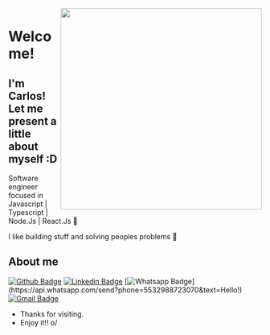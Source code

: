 <img align="right" width="400" height="400" margin-right="20" src="https://media.giphy.com/media/IThjAlJnD9WNO/giphy.gif">


# Welcome!
## I'm Carlos! Let me present a little about myself :D

Software engineer focused in Javascript | Typescript | Node.Js | React.Js :robot:

I like building stuff and solving peoples problems 🔧



## About me 

[![Github Badge](https://img.shields.io/badge/-Github-000?style=flat-square&logo=Github&logoColor=white&link=https://github.com/CarlosDiMaria)](https://github.com/CarlosDiMaria)
[![Linkedin Badge](https://img.shields.io/badge/-LinkedIn-blue?style=flat-square&logo=Linkedin&logoColor=white&link=https://www.linkedin.com/in/jmj-carlos-junior/)](https://www.linkedin.com/in/jmj-carlos-junior/)
[![Whatsapp Badge](https://img.shields.io/badge/-Whatsapp-4CA143?style=flat-square&labelColor=4CA143&logo=whatsapp&logoColor=white&link=https://api.whatsapp.com/send?phone=5532988723070&text=Hello!)](https://api.whatsapp.com/send?phone=5532988723070&text=Hello!)
[![Gmail Badge](https://img.shields.io/badge/-Gmail-c14438?style=flat-square&logo=Gmail&logoColor=white&link=mailto:carlosbuanaoda@gmail.com)](mailto:carlosbuanaoda@gmail.com)


- Thanks for visiting. 
- Enjoy it!! o/
